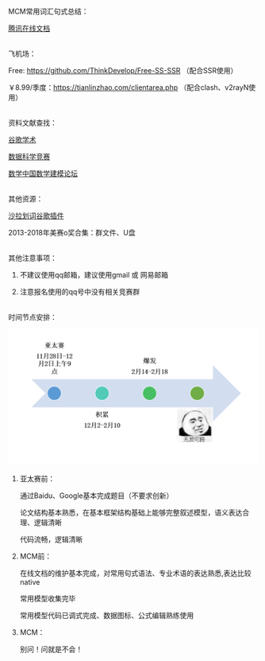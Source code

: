 
<br>MCM常用词汇句式总结：

 [腾讯在线文档](https://docs.qq.com/doc/DUkFqYmZEa0VUa1pC )




<br>飞机场：

Free: https://github.com/ThinkDevelop/Free-SS-SSR （配合SSR使用）

￥8.99/季度：https://tianlinzhao.com/clientarea.php （配合clash、v2rayN使用）





<br>资料文献查找：

[谷歌学术](https://scholar.google.com/ )

[数据科学竞赛]( https://www.kaggle.com/ )

[数学中国数学建模论坛](http://www.madio.net/forum-1614-1.html )





<br>其他资源：

[沙拉划词谷歌插件](https://saladict.crimx.com/)

2013-2018年美赛o奖合集：群文件、U盘





<br>其他注意事项：

1. 不建议使用qq邮箱，建议使用gmail 或 网易邮箱

2. 注意报名使用的qq号中没有相关竞赛群

   


<br>时间节点安排：

![](./picture/xixi.png)


1. 亚太赛前：

   通过Baidu、Google基本完成题目（不要求创新）

   论文结构基本熟悉，在基本框架结构基础上能够完整叙述模型，语义表达合理、逻辑清晰

   代码流畅，逻辑清晰



2. MCM前：

	在线文档的维护基本完成，对常用句式语法、专业术语的表达熟悉,表达比较native
	
	常用模型收集完毕
	
	常用模型代码已调式完成、数据图标、公式编辑熟练使用
	
	
	
3. MCM：

	别问！问就是不会！
   

   
